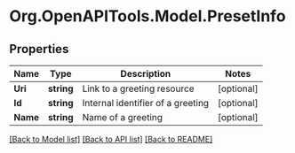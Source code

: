 
# Org.OpenAPITools.Model.PresetInfo

## Properties

Name | Type | Description | Notes
------------ | ------------- | ------------- | -------------
**Uri** | **string** | Link to a greeting resource | [optional] 
**Id** | **string** | Internal identifier of a greeting | [optional] 
**Name** | **string** | Name of a greeting | [optional] 

[[Back to Model list]](../README.md#documentation-for-models)
[[Back to API list]](../README.md#documentation-for-api-endpoints)
[[Back to README]](../README.md)

